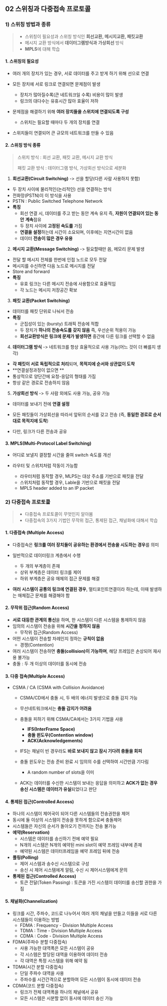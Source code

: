 ## 02 스위칭과 다중접속 프로토콜

### 1) 스위칭 방법과 종류

>- 스위칭이 필요성과 스위칭 방식인 **회선교환, 메시지교환, 패킷교환**
>- 메시지 교환 방식에서 **데이터그램방식과** **가상회선** 방식
>- **MPLS**에 대해 학습



#### 1. 스위칭의 필요성

- 여러 개의 장치가 있는 경우, 서로 데이터를 주고 받게 하기 위해 선으로 연결
- 모든 장치에 서로 링크로 연결되면 문제점이 발생
  - 장치가 많아질수록(큰 네트워크일 수록) 비용이 많이 발생
  - 링크의 대다수는 유휴시간 많아 효율이 저하

- 문제점을 해결하기 위해 **여러 장치들을 스위치에 연결되도록 구성**

  - 스위치는 필요할 때마다 두 개의 장치를 연결
- 스위치들이 연결되어 큰 규모의 네트워크를 만들 수 있음



#### 2. 스위칭 방식 종류

>스위치 방식 : 회선 교환, 패킷 교환, 메시지 교환 방식
>
>패킷 교환 방식 : 데이터그램 방식, 가상회선 방식으로 세분화



1. **회선교환(Circuit Switching)** -> 선을 할당(다른 사람 사용하지 못함)

-  두 장치 사이에 물리적인(논리적인) 선을 연결하는 방식
- 전화망(PSTN)이 이 방식을 사용
- PSTN : Public Switched Telephone Network
- **특징**
  - 회선 연결 시, 데이터를 주고 받는 동안 계속 유지 즉, **자원이 연결되어 있는 동안** **계속**점유
  - 두 장치 사이에 **고정된 속도를** 가짐
  - **연결을 설정**하는데 시간이 소요되며, 이후에는 지연시간이 없음
  - 데이터 **전송이 많은 경우 유용**

2. **메시지 교환(Message Switching)** -> 필요할때만 씀, 메모리 문제 발생

- 전달 할 메시지 전체를 한번에 인접 노드로 모두 전달
- 메시지를 수신하면 다음 노드로 메시지를 전달
- Store and forward
- **특징**
  - 유효 링크는 다른 메시지 전송에 사용함으로 효율적임
  - 각 노드는 메시지 저장공간 확보

3. **패킷 교환(Packet Switching)**

- 데이터를 패킷 단위로 나눠서 전송
- **특징**
  - 군집성이 있는 (bursty) 트래픽 전송에 적합
  - 두 장치가 **하나의 전송속도를 갖지 않음** 즉, 우선순위 적용이 가능
  - **회선교환방식은 링크에 문제가 발생하면** 중간에 다른 링크를 선택할 수 없음

4. **데이터그램 방식** -> 네트워크를 항상 효율적으로 사용 가능(어느 것이 더 빠를지 생각)

- **각 패킷이 서로 독립적으로 처리**되며, **목적지에 순서와 상관없이 도착**
- **연결설정과정이 없으면 **
- 통상적으로 양단간에 요청-응답의 형태를 가짐
- 항상 같은 경로로 전송하지 않음

5. **가상회선 방식** -> 두 사람 외에도 사용 가능, 공유 가능

- 데이터를 보내기 전에 **연결 설정**

- 모든 패킷들이 가상회선을 따라서 앞뒤의 순서를 갖고 전송 (즉, **동일한 경로로 순서대로 목적지에 도착**)

- 다만, 링크가 다른 전송과 공유

  

#### 3. MPLS(Multi-Protocol Label Switching)

- 어디로 보낼지 결정할 시간을 줄여 switch 속도를 개선

- 라우터 및 스위치처럼 작동이 가능함

  - 라우터처럼 동작할 경우, MLPS는 대상 주소를 기반으로 패킷을 전달
  - 스위치처럼 동작할 경우, Lable을 기반으로 패킷을 전달
  - MPLS header added to an IP packet

  

### 2) 다중접속 프로토콜

>- 다중접속 프로토콜이 무엇인지 알아봄
>- 다중접속의 3가지 기법인 무작위 접근, 통제된 접근, 채널화에 대해서 학습



#### 1. 다중접속 (Multiple Access)

- 다중접속은 **링크를 여러 장치들이 공유하는 환경에서 전송을 시도하는 경우**를 의미
- 일반적으로 데이터링크 계층에서 수행
  - 두 개의 부계층이 존재
  - 상위 부계층은 데이터 링크를 제어
  - 하위 부계층은 공유 매체의 접근 문제를 해결

- **여러** **시스템이 공통의 링크에 연결된 경우**, 멀티포인트연결이라 하는데, 이때 발생하는 매체접근 문제를 해결해야 함



#### 2. 무작위 접근(Random Access)

- **서로 대등한 관계의 통신**을 하며, 한 시스템이 다른 시스템을 통제하지 않음
- 임의의 시스템이 전송을 위해 **시간을 정하지 않음**
  - 무작위 접근(Random Access)
- 어떤 시스템이 전송할 차례인지 정하는 **규칙이 없음**
  - 경쟁(Contention)
- 여러 시스템이 전송하면 **충돌(collision)이 가능하며**, 해당 프레임은 손상되어 재사용 불가능
- 충돌 : 두 개 이상의 데이터를 동시에 전송 



#### 3. 다중 접속(Multiple Access)

- CSMA / CA (CSMA with Collision Avoidance)

  - CSMA/CD에서 충돌 시, 두 배의 에너지 발생으로 충돌 감지 가능

  - 무선네트워크에서는 **충돌 감지가 어려움**

  - 충돌을 피하기 위해 CSMA/CA에서는 3가지 기법을 사용

    - **IFS(InterFrame Space)**
    - **충돌 윈도우(Contention window)**
    - **ACK(Acknowledgements)**

  - IFS는 채널이 빈 경우라도 **바로 보내지 않고 잠시 기다려 충돌을 회피**

  - 충돌 윈도우는 전송 준비 완료 시 임의의 수를 선택하여 시간만큼 기다림

    - A random number of slots을 이미

  - ACK는 데이터를 수신한 시스템이 보내는 응답을 의미하고 **ACK가 없는 경우 송신 시스템은 데이터가 유실**되었다고 판단

    

#### 4. 통제된 접근(Controlled Access)

- 하나의 시스템이 제어국이 되어 다른 시스템들의 전송권한을 제어
- 동시에 둘 이상의 시스템이 전송을 못하게 함으로써 충돌제어
- 시스템들은 자신의 순서가 돌아오기 전까지는 전송 불가능
- **예약(Reservation)**
  - 시스템은 데이터를 송신하기 전에 예약 필요
  - N개의 시스템은 N개의 예약된 mini slot이 예약 프레임 내부에 존재
  - 예약된 시스템은 데이터프레임을 예약 프레임 뒤에 전송
- **폴링(Polling)**
  - 제어 시스템과 송수신 시스템으로 구성
  - 송신 시 제어 시스템에게 알림, 수신 시 제어시스템에게 문의
- **통제된 접근(Controlled Access)**
  - 토큰 전달(Token Passing) : 토큰을 가진 시스템이 데이터를 송신할 권한을 가짐



#### 5. 채널화(Channelization)

- 링크를 시간, 주파수, 코드로 나누어서 여러 개의 채널을 만들고 이들을 서로 다른 시스템들이 이용하는 방법
  - FDMA : Frequency - Division Multiple Access
  - TDMA : Time - Division Multiple Access
  - CDMA : Code - Division Multiple Access
- FDMA(주파수 분할 다중접속)
  - 사용 가능한 대역폭은 모든 시스템이 공유
  - 각 시스템은 할당된 대역을 이용하여 데이터 전송
  - 각 대역은 특정 시스템을 위해 예약 됨
- TDMA(시간 분할 다중접속)
  - 단일 주파수 대역을 사용
  - 주파수를 시간간격으로 분할하여 모든 시스템이 동시에 데이터 전송
- CDMA(코드 분할 다중접속)
  - 링크가 전체 대역폭을 하나의 채널에서 공유
  - 모든 시스템은 시분할 없이 동시에 데이터 송신 가능